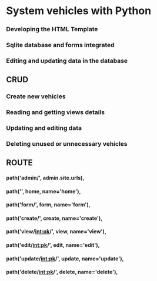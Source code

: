 # System vehicles with Python  
### Developing the HTML Template
### Sqlite database and forms integrated 
### Editing and updating data in the database

## CRUD
### Create new vehicles
### Reading and getting views details
### Updating and editing data
### Deleting unused or unnecessary vehicles

## ROUTE
####    path('admin/', admin.site.urls),
####    path('', home, name='home'),
####    path('form/', form, name='form'),
####    path('create/', create, name='create'),
####    path('view/<int:pk>/', view, name='view'),
####    path('edit/<int:pk>/', edit, name='edit'),
####    path('update/<int:pk>/', update, name='update'),
####    path('delete/<int:pk>/', delete, name='delete'),